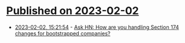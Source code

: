 # [Published on 2023-02-02](index.md)

* [2023-02-02, 15:21:54](https://news.ycombinator.com/item?id=34627712) - [Ask HN: How are you handling Section 174 changes for bootstrapped companies?](https://news.ycombinator.com/item?id=34627712)
